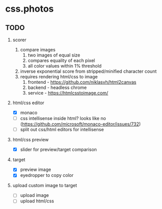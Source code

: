 # css.photos

## TODO

1. scorer

   1. compare images
      1. two images of equal size
      2. compares equality of each pixel
      3. all color values within 1% threshold
   2. inverse exponential score from stripped/minified character count
   3. requires rendering html/css to image
      1. frontend - https://github.com/niklasvh/html2canvas
      2. backend - headless chrome
      3. service - https://htmlcsstoimage.com/

2. html/css editor

   - [x] monaco
   - [ ] css intellisense inside html? looks like no (https://github.com/microsoft/monaco-editor/issues/732)
   - [ ] split out css/html editors for intellisense

3. html/css preview

   - [x] slider for preview/target comparison

4. target

   - [x] preview image
   - [x] eyedropper to copy color

5. upload custom image to target

   - [ ] upload image
   - [ ] upload html/css
